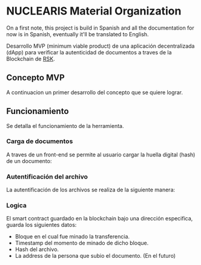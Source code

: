 # NUCLEARIS Material Organization

On a first note, this project is build in Spanish and all the documentation for now is in Spanish, eventually it'll be translated to English.

Desarrollo MVP (minimum viable product) de una aplicación decentralizada (dApp) para verificar la autenticidad de documentos a traves de la Blockchain de [RSK](https://github.com/rsksmart/rskj).

## Concepto MVP

A continuacion un primer desarrollo del concepto que se quiere lograr.

## Funcionamiento

Se detalla el funcionamiento de la herramienta.

### Carga de documentos

A traves de un front-end se permite al usuario cargar la huella digital (hash) de un documento:

### Autentificación del archivo

La autentificación de los archivos se realiza de la siguiente manera:

### Logica

El smart contract guardado en la blockchain bajo una dirección especifica, guarda los siguientes datos:

- Bloque en el cual fue minado la transferencia.
- Timestamp del momento de minado de dicho bloque.
- Hash del archivo.
- La address de la persona que subio el documento. (En el futuro)
